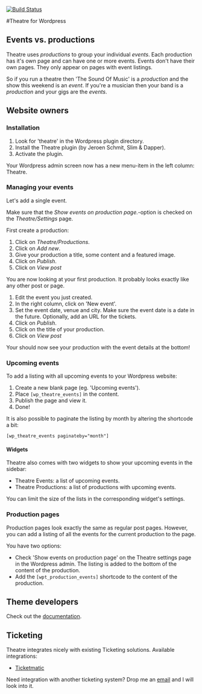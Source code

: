 [![Build Status](https://travis-ci.org/slimndap/wp-theatre.svg?branch=master)](https://travis-ci.org/slimndap/wp-theatre)

#Theatre for Wordpress


## Events vs. productions

Theatre uses _productions_ to group your individual _events_. 
Each production has it's own page and can have one or more events. 
Events don't have their own pages. They only appear on pages with event listings.

So if you run a theatre then 'The Sound Of Music' is a _production_ and the show this weekend is an _event_.
If you're a musician then your band is a _production_ and your gigs are the _events_.

## Website owners

### Installation

1. Look for 'theatre' in the Wordpress plugin directory.
1. Install the Theatre plugin (by Jeroen Schmit, Slim & Dapper).
1. Activate the plugin.

Your Wordpress admin screen now has a new menu-item in the left column: Theatre.

### Managing your events

Let's add a single event.

Make sure that the _Show events on production page._-option is checked on the _Theatre/Settings_ page.

First create a production:

1. Click on _Theatre/Productions_.
1. Click on _Add new_.
1. Give your production a title, some content and a featured image.
1. Click on _Publish_.
1. Click on _View post_

You are now looking at your first production. It probably looks exactly like any other post or page.

1. Edit the event you just created.
1. In the right column, click on 'New event'.
1. Set the event date, venue and city. Make sure the event date is a date in the future. Optionally, add an URL for the tickets. 
1. Click on _Publish_.
1. Click on the title of your production.
1. Click on _View post_

Your should now see your production with the event details at the bottom!

### Upcoming events

To add a listing with all upcoming events to your Wordpress website:

1. Create a new blank page (eg. 'Upcoming events').
1. Place `[wp_theatre_events]` in the content.
1. Publish the page and view it.
1. Done!

It is also possible to paginate the listing by month by altering the shortcode a bit:

    [wp_theatre_events paginateby="month"]

#### Widgets

Theatre also comes with two widgets to show your upcoming events in the sidebar:

* Theatre Events: a list of upcoming events. 
* Theatre Productions: a list of productions with upcoming events. 

You can limit the size of the lists in the corresponding widget's settings.

### Production pages

Production pages look exactly the same as regular post pages. However, you can add a listing of all the events for the current production to the page. 

You have two options:

* Check 'Show events on production page' on the Theatre settings page in the Wordpress admin. The listing is added to the bottom of the content of the production.
* Add the `[wpt_production_events]` shortcode to the content of the production.

## Theme developers

Check out the [documentation](https://github.com/slimndap/wp-theatre/wiki).

## Ticketing

Theatre integrates nicely with existing Ticketing solutions. Available integrations:

* [Ticketmatic](http://slimndap.com/product/ticketmatic-voor-wordpress/)

Need integration with another ticketing system? Drop me an [email](mailto:jeroen@slimndap.com) and I will look into it.
